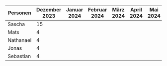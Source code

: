 | Personen  | Dezember 2023 | Januar 2024 | Februar 2024 | März 2024 | April 2024 | Mai 2024 | Juni 2024 |     |
| --------- | ------------- | ----------- | ------------ | --------- | ---------- | -------- | --------- | --- |
| Sascha    | 15            |             |              |           |            |          |           |     |
| Mats      | 4             |             |              |           |            |          |           |     |
| Nathanael | 4             |             |              |           |            |          |           |     |
| Jonas     | 4             |             |              |           |            |          |           |     |
| Sebastian | 4             |             |              |           |            |          |           |     |


